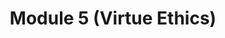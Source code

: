 ---
layout: default
title: Module 5 (Virtue Ethics)
parent: Assignments
ref: "assignments#module-5-virtue-ethics"
nav_order: 6
---